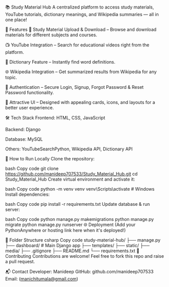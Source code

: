 📚 Study Material Hub
A centralized platform to access study materials, YouTube tutorials, dictionary meanings, and Wikipedia summaries — all in one place!

🚀 Features
📁 Study Material Upload & Download – Browse and download materials for different subjects and courses.

📺 YouTube Integration – Search for educational videos right from the platform.

📖 Dictionary Feature – Instantly find word definitions.

🌐 Wikipedia Integration – Get summarized results from Wikipedia for any topic.

🔐 Authentication – Secure Login, Signup, Forgot Password & Reset Password functionality.

🎨 Attractive UI – Designed with appealing cards, icons, and layouts for a better user experience.

🛠 Tech Stack
Frontend: HTML, CSS, JavaScript

Backend: Django

Database: MySQL

Others: YouTubeSearchPython, Wikipedia API, Dictionary API


📝 How to Run Locally
Clone the repository:

bash
Copy code
git clone https://github.com/manideep707533/Study_Material_Hub.git
cd Study_Material_Hub
Create virtual environment and activate it:

bash
Copy code
python -m venv venv
venv\Scripts\activate   # Windows
Install dependencies:

bash
Copy code
pip install -r requirements.txt
Update database & run server:

bash
Copy code
python manage.py makemigrations
python manage.py migrate
python manage.py runserver
🌐 Deployment
(Add your PythonAnywhere or hosting link here when it's deployed!)

📂 Folder Structure
csharp
Copy code
study-material-hub/
├── manage.py
├── dashboard/           # Main Django app
├── templates/
├── static/
├── media/
├── .gitignore
├── README.md
└── requirements.txt
🙌 Contributing
Contributions are welcome! Feel free to fork this repo and raise a pull request.

📬 Contact
Developer: Manideep
GitHub: github.com/manideep707533
Email: (manichitumala@gmail.com)
